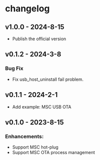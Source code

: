 # changelog

## v1.0.0 - 2024-8-15

* Publish the official version

## v0.1.2 - 2024-3-8

### Bug Fix

* Fix usb_host_uninstall fail problem.

## v0.1.1 - 2024-2-1

* Add example: MSC USB OTA

## v0.1.0 - 2023-8-15

### Enhancements:

* Support MSC hot-plug
* Support MSC OTA process management
